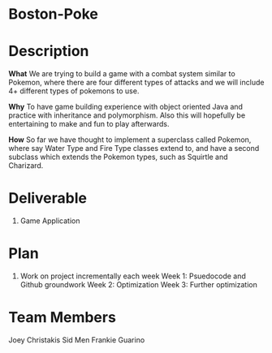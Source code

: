 # Boston-Poke

# **Description**

**What**
We are trying to build a game with a combat system similar to Pokemon, where there are four different types of attacks and we will include 4+ different types of pokemons to use.

**Why**
To have game building experience with object oriented Java and practice with inheritance and polymorphism. Also this will hopefully be entertaining to make and fun to play afterwards.

**How**
So far we have thought to implement a superclass called Pokemon, where say Water Type and Fire Type classes extend to, and have a second subclass which extends the Pokemon types, such as Squirtle and Charizard.

# **Deliverable**
1. Game Application

# **Plan**
1. Work on project incrementally each week
Week 1: Psuedocode and Github groundwork Week 2: Optimization Week 3: Further optimization

# **Team Members**
Joey Christakis Sid Men Frankie Guarino
